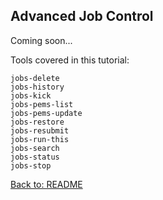 ## Advanced Job Control

Coming soon...

Tools covered in this tutorial:

```
jobs-delete
jobs-history
jobs-kick
jobs-pems-list
jobs-pems-update
jobs-restore
jobs-resubmit
jobs-run-this
jobs-search
jobs-status
jobs-stop
```
  
[Back to: README](../README.md)
